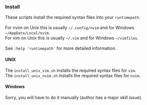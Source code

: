 ### Install
These scripts install the required syntax files into your `runtimepath`.
<br><br>
For nvim on Unix this is usually `~/.config/nvim` and for Windows `~/AppData/Local/nvim`.
<br>
For vim on Unix this is usually `~/.vim` and for Windows `~/vimfiles`.
<br><br>
See `:help 'runtimepath'` for more detailed information.

#### UNIX
The `install_unix_vim.sh` installs the required syntax files for `vim`.
<br>
The `install_unix_nvim.sh` installs the required syntax files for `nvim`.

#### Windows
Sorry, you will have to do it manually (author has a major skill issue).
